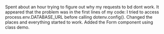 Spent about an hour trying to figure out why my requests to bd dont work. It appeared that the problem was in the first lines of my code: I tried to access process.env.DATABASE_URL before calling dotenv.config(). Changed the places and everything started to work.
Added the Form component using class demo.
